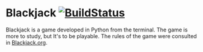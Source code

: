Blackjack [![BuildStatus](https://travis-ci.org/Bhyan/blackjack.svg?branch=master)](https://travis-ci.org/Bhyan/blackjack)
=========


Blackjack is a game developed in Python from the terminal. The game is more to study, but It's to be playable.
The rules of the game were consulted in [Blackjack.org](http://www.blackjack.org/blackjack-rules/).
